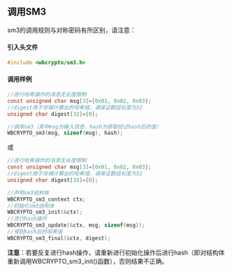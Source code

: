 ## 调用SM3

sm3的调用规则与对称密码有所区别，请注意：

#### 引入头文件

```c
#include <wbcrypto/sm3.h>
```

#### 调用样例

```c
//进行哈希操作的消息无长度限制
const unsigned char msg[3]={0x01, 0x02, 0x03};  
//digest用于存储计算出的哈希值，请保证数组长度为32
unsigned char digest[32]={0};

//调用sm3（其中msg为输入信息，hash为获取经过hash后的值）
WBCRYPTO_sm3(msg, sizeof(msg), hash);
```

或
```c
//进行哈希操作的消息无长度限制
const unsigned char msg[3]={0x01, 0x02, 0x03};  
//digest用于存储计算出的哈希值，请保证数组长度为32
unsigned char digest[32]={0};

//声明sm3结构体
WBCRYPTO_sm3_context ctx;
//初始化sm3结构体
WBCRYPTO_sm3_init(&ctx);
//进行hash操作
WBCRYPTO_sm3_update(&ctx, msg, sizeof(msg));
//得到hash后的哈希值
WBCRYPTO_sm3_final(&ctx, digest);
```

**注意**：若要反复进行hash操作，请重新进行初始化操作后进行hash（即对结构体重新调用WBCRYPTO_sm3_init()函数），否则结果不正确。